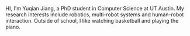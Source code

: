 HI, I'm Yuqian Jiang, a PhD student in Computer Science at UT Austin. My research interests include robotics, multi-robot systems and human-robot interaction. Outside of school, I like watching basketball and playing the piano.
